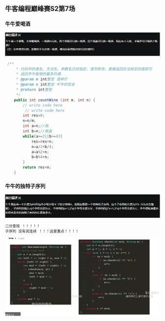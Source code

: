 ## 牛客编程巅峰赛S2第7场

###  牛牛爱喝酒 

![喝酒 ](牛牛爱喝酒.png)

```java 
 /**
     * 代码中的类名、方法名、参数名已经指定，请勿修改，直接返回方法规定的值即可
     * 返回牛牛能喝的最多的酒
     * @param m int整型 酒单价
     * @param n int整型 牛牛的现金
     * @return int整型
     */
    public int countWine (int m, int n) {
        // write code here
         // write code here
        int res=0;
        n=n/m;
        int a=n;//瓶
        int b=n;//瓶盖
        while(a>=2||b>=4){
            res=res+n;
            n=a/2+b/4;
            a=a%2+n;
            b=b%4+n;
        }
        return res+n;
    }
```

###  牛牛的独特子序列 

![ 牛牛的独特子序列 ]( 牛牛的独特子序列.png)

```
二分查找 ！！！！！
子序列 没有说连续 ！！！这是重点！！！！

```

![dute](独特子序列.jpg)
